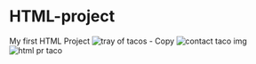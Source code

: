 # HTML-project
My first HTML Project
![tray of tacos - Copy](https://github.com/RutuGugwad/HTML-project/assets/155225625/dee69695-abdf-4dab-9904-3a15814430dc)
![contact taco img](https://github.com/RutuGugwad/HTML-project/assets/155225625/f4079016-b456-41f2-b0c7-7b0ff1e5f6ca)
![html pr taco](https://github.com/RutuGugwad/HTML-project/assets/155225625/698913f4-9eb8-4b41-b88c-35bb224c4877)
